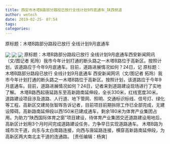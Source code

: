 ```yaml
---
title: 西安市木塔B路部分路段已放行全线计划9月底通车_陕西频道
author: wetech
date: 2019-02-25- 07:54
tags: 
categories: 
---
```

原标题：木塔B路部分路段已放行 全线计划9月底通车
<!-- more -->
                
<img align="center" border="0" src="http://p3.ifengimg.com/a/2019_09/e5aab52543b8d53_size509_w700_h568.png" />
                
<img align="center" border="0" src="http://p1.ifengimg.com/a/2019_09/0e465158feda3ca_size446_w700_h545.png" />
            
<img align="center" border="0" src="http://p2.ifengimg.com/a/2016/0810/204c433878d5cf9size1_w16_h16.png" />
原标题：木塔B路部分路段已放行 全线计划9月底通车西安新闻网讯（文/图记者 拓玲）我市今年计划打通的断头路之一木塔B路位于高新区。按照计划，该道路应于今年9月底通车。目前，道路进展情况如何？24日，记
原标题：木塔B路部分路段已放行 全线计划9月底通车
西安新闻网讯（文/图记者 拓玲）我市今年计划打通的断头路之一木塔B路位于高新区。按照计划，该道路应于今年9月底通车。目前，道路进展情况如何？24日，记者来到道路建设现场进行了实地了解。
木塔B路西起唐延路东至高新路南延伸段，全长330米，红线宽度30米。道路建设项目涉及道路、人行道、地下管网、照明、交通标识标线、信号灯、绿化等工程。高新区交建局张智晖告诉记者，目前项目前期拆除工作已全部完成，无建设障碍。高新路南延伸段以西150米已建成通车，剩余180米为体育产业集团占用。为助力“陕西国际体育之窗”项目建设，待体育产业集团交还道路建设用地后，高新区计划用3个月时间完成道路建设任务，力争早日实现道路通车。
木塔B路为城市次干道，向东与太白南路连接，向西与唐延路连接，横穿高新路南延伸段，为高新区两大南北主干道的连通路。
[责任编辑：杨爽]
            
